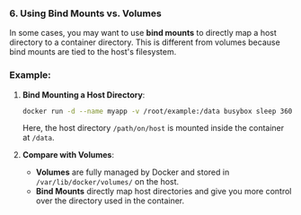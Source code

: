 ### **6. Using Bind Mounts vs. Volumes**

In some cases, you may want to use **bind mounts** to directly map a host directory to a container directory. This is different from volumes because bind mounts are tied to the host's filesystem.

### Example:

1. **Bind Mounting a Host Directory**:
    
    ```bash
    docker run -d --name myapp -v /root/example:/data busybox sleep 3600
    ```
    
    Here, the host directory `/path/on/host` is mounted inside the container at `/data`.
    
2. **Compare with Volumes**:
    - **Volumes** are fully managed by Docker and stored in `/var/lib/docker/volumes/` on the host.
    - **Bind Mounts** directly map host directories and give you more control over the directory used in the container.
